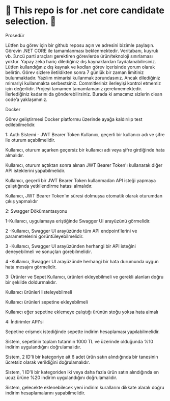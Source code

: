  # 👀 This repo is for .net core candidate selection. 👀 


Prosedür

Lütfen bu görev için bir github reposu açın ve adresini bizimle paylaşın.
Görevin .NET CORE ile tamamlanması beklenmektedir.
Veritabanı, kuyruk vb. 3.ncü parti araçları gerektiren görevlerde ürün/teknoloji sınırlaması yoktur.
Yapay zeka hariç dilediğiniz dış kaynaklardan faydalanabilirsiniz. Lütfen kullandığınız dış kaynak ve kodları görev içerisinde yorum olarak belirtin.
Görev sizlere iletildikten sonra 7 günlük bir zaman limitiniz bulunmaktadır.
Yazılım mimarisi kullanmak zorundasınız. Ancak dilediğiniz mimariyi kullanmakta serbestsiniz.
Commitleriniz ilerleyişi kontrol etmemiz için değerlidir.
Projeyi tamamen tamamlamanız gerekmemektedir. İlerlediğiniz kadarını da gönderebilirsiniz. Burada ki amacımız sizlerin clean code’a yaklaşımınız.

Docker

Görev geliştirmesi Docker platformu üzerinde ayağa kaldırılıp test edilebilmelidir.

1: Auth Sistemi - JWT Bearer Token
Kullanıcı, geçerli bir kullanıcı adı ve şifre ile oturum açabilmelidir.

Kullanıcı, oturum açarken geçersiz bir kullanıcı adı veya şifre girdiğinde hata almalıdır.

Kullanıcı, oturum açtıktan sonra alınan JWT Bearer Token'ı kullanarak diğer API isteklerini yapabilmelidir.

Kullanıcı, geçerli bir JWT Bearer Token kullanmadan API isteği yapmaya çalıştığında yetkilendirme hatası almalıdır.

Kullanıcı, JWT Bearer Token'ın süresi dolmuşsa otomatik olarak oturumdan çıkış yapmalıdır


2: Swagger Dökümantasyonu

1-Kullanıcı, uygulamaya eriştiğinde Swagger UI arayüzünü görmelidir.

2 -Kullanıcı, Swagger UI arayüzünde tüm API endpoint'lerini ve parametrelerini görüntüleyebilmelidir.

3 -Kullanıcı, Swagger UI arayüzünden herhangi bir API isteğini deneyebilmeli ve sonuçları görebilmelidir.

4 -Kullanıcı, Swagger UI arayüzünde herhangi bir hata durumunda uygun hata mesajını görmelidir.





3: Ürünler ve Sepet
Kullanıcı, ürünleri ekleyebilmeli ve gerekli alanları doğru bir şekilde doldurmalıdır.

Kullanıcı ürünleri listeleyebilmeli

Kullanıcı ürünleri sepetine ekleyebilmeli

Kullanıcı eğer sepetine eklemeye çalıştığı ürünün stoğu yoksa hata almalı 




4: İndirimler API'si

Sepetine erişmek istediğinde sepette indirim hesaplaması yapılabilmelidir.

Sistem, sepetinin toplam tutarının 1000 TL ve üzerinde olduğunda %10 indirim uygulandığını doğrulamalıdır.

Sistem, 2 ID'li bir kategoriye ait 6 adet ürün satın alındığında bir tanesinin ücretsiz olarak verildiğini doğrulamalıdır.

Sistem, 1 ID'li bir kategoriden iki veya daha fazla ürün satın alındığında en ucuz ürüne %20 indirim uygulandığını doğrulamalıdır.

Sistem, gelecekte eklenebilecek yeni indirim kurallarını dikkate alarak doğru indirim hesaplamalarını yapabilmelidir.


